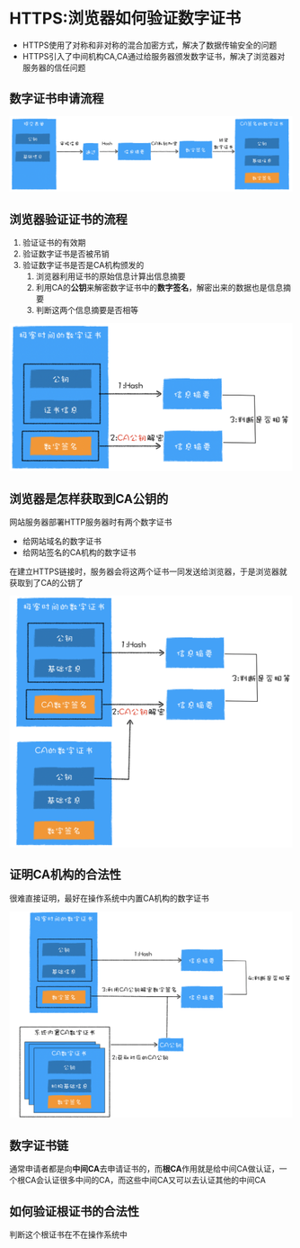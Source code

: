 # HTTPS:浏览器如何验证数字证书
- HTTPS使用了对称和非对称的混合加密方式，解决了数据传输安全的问题
- HTTPS引入了中间机构CA,CA通过给服务器颁发数字证书，解决了浏览器对服务器的信任问题

## 数字证书申请流程
![](img/数字证书申请流程.png)

## 浏览器验证证书的流程
1. 验证证书的有效期
2. 验证数字证书是否被吊销
3. 验证数字证书是否是CA机构颁发的  
   1. 浏览器利用证书的原始信息计算出信息摘要
   2. 利用CA的**公钥**来解密数字证书中的**数字签名**，解密出来的数据也是信息摘要
   3. 判断这两个信息摘要是否相等  

![](img/验证证书.png)

## 浏览器是怎样获取到CA公钥的
网站服务器部署HTTP服务器时有两个数字证书  
- 给网站域名的数字证书
- 给网站签名的CA机构的数字证书  

在建立HTTPS链接时，服务器会将这两个证书一同发送给浏览器，于是浏览器就获取到了CA的公钥了  

![](img/CA证书.png)

## 证明CA机构的合法性
很难直接证明，最好在操作系统中内置CA机构的数字证书  

![](img/操作系统内部内置CA数字证书.png)  

## 数字证书链
通常申请者都是向**中间CA**去申请证书的，而**根CA**作用就是给中间CA做认证，一个根CA会认证很多中间的CA，而这些中间CA又可以去认证其他的中间CA  

## 如何验证根证书的合法性
判断这个根证书在不在操作系统中